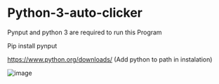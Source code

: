 # Python-3-auto-clicker
Pynput and python 3 are required to run this Program

Pip install pynput

https://www.python.org/downloads/ (Add python to path in instalation)



![image](https://user-images.githubusercontent.com/80792025/151102152-5e52441c-fbac-43c4-ac0a-51e8d3930c2e.png)
